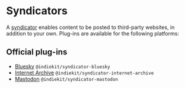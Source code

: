 # Syndicators

A [syndicator](../../concepts#syndicator) enables content to be posted to third-party websites, in addition to your own. Plug-ins are available for the following platforms:

## Official plug-ins

- [Bluesky](bluesky.md) `@indiekit/syndicator-bluesky`
- [Internet Archive](internet-archive.md) `@indiekit/syndicator-internet-archive`
- [Mastodon](mastodon.md) `@indiekit/syndicator-mastodon`
